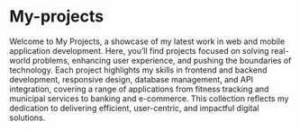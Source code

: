 # My-projects
Welcome to My Projects, a showcase of my latest work in web and mobile application development. Here, you’ll find projects focused on solving real-world problems, enhancing user experience, and pushing the boundaries of technology. Each project highlights my skills in frontend and backend development, responsive design, database management, and API integration, covering a range of applications from fitness tracking and municipal services to banking and e-commerce. This collection reflects my dedication to delivering efficient, user-centric, and impactful digital solutions.
